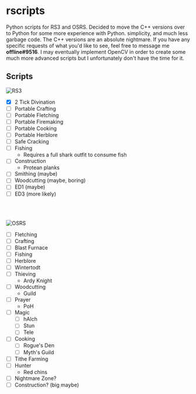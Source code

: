 # rscripts
Python scripts for RS3 and OSRS. Decided to move the C++ versions over to Python for some more experience with Python. simplicity, and much less garbage code. The C++ versions are an absolute nightmare. If you have any specific requests of what you'd like to see, feel free to message me **offline#9516**. I may eventually implement OpenCV in order to create some much more advanced scripts but I unfortunately don't have the time for it.

## Scripts

![RS3](https://i.imgur.com/C5I8bHw_d.webp?maxwidth=760&fidelity=grand)
- [X] 2 Tick Divination
- [ ] Portable Crafting
- [ ] Portable Fletching
- [ ] Portable Firemaking
- [ ] Portable Cooking
- [ ] Portable Herblore
- [ ] Safe Cracking
- [ ] Fishing
  - Requires a full shark outfit to consume fish
- [ ] Construction
  - Protean planks
- [ ] Smithing (maybe)
- [ ] Woodcutting (maybe, boring)
- [ ] ED1 (maybe)
- [ ] ED3 (more likely)

<br/>
<br/>

![OSRS](https://i.imgur.com/4amk6HP_d.webp?maxwidth=760&fidelity=grand)
- [ ] Fletching
- [ ] Crafting
- [ ] Blast Furnace
- [ ] Fishing
- [ ] Herblore
- [ ] Wintertodt
- [ ] Thieving
  - Ardy Knight
- [ ] Woodcutting
  - Guild
- [ ] Prayer
  - PoH
- [ ] Magic
  - [ ] hAlch
  - [ ] Stun
  - [ ] Tele
- [ ] Cooking
  - [ ] Rogue's Den
  - [ ] Myth's Guild
- [ ] Tithe Farming
- [ ] Hunter
  - Red chins
- [ ] Nightmare Zone?
- [ ] Construction? (big maybe)
